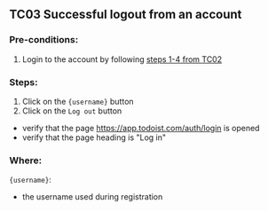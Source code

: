 ## TC03 Successful logout from an account
### Pre-conditions:
1. Login to the account by following [steps 1-4 from TC02](TC02.md)
### Steps:
1. Click on the `{username}` button
2. Click on the `Log out` button
* verify that the page https://app.todoist.com/auth/login is opened
* verify that the page heading is "Log in"
### Where:
`{username}`:
* the username used during registration
